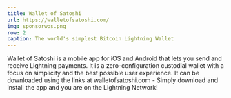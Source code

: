 ```yaml
---
title: Wallet of Satoshi
url: https://walletofsatoshi.com/
img: sponsorwos.png
row: 2
caption: The world's simplest Bitcoin Lightning Wallet
---
```


Wallet of Satoshi is a mobile app for iOS and Android that lets you send and receive Lightning payments. It is a zero-configuration custodial wallet with a focus on simplicity and the best possible user experience. It can be downloaded using the links at walletofsatoshi.com - Simply download and install the app and you are on the Lightning Network!